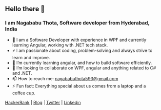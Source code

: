 ## Hello there 👋

### I am Nagababu Thota, Software developer from Hyderabad, India

- 🔭 I am a Software Developer with experience in WPF and currently learning Angular, working with .NET tech stack. 
- ⚡ I am passionate about coding, problem-solving and always strive to learn and improve.
- 🌱 I’m currently learning angular, and how to build software efficiently.
- 👯 I’m looking to collaborate on WPF, angular and anything related to C# and .NET.
- 📫 How to reach me: nagababuthota593@gmail.com
- ⚡ Fun fact: Everything special about us comes from a laptop and a coffee cup.


[HackerRank](https://www.hackerrank.com/n18BQ1A05K3) | [Blog](https://nagababuthota984.hashnode.dev/) | [Twitter](https://twitter.com/nb_thota) | [Linkedin](https://www.linkedin.com/in/nagababu-thota-557173181/)




